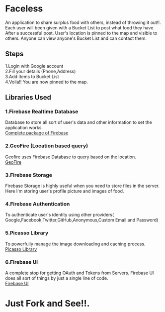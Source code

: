 # Faceless

An application to share surplus food with others, instead of throwing it out!!. Each user will been given with a Bucket List to post what food they have. After a successful post. User's location is pinned to the map and visible to others. Anyone can view anyone's Bucket List and can contact them.

<H2>Steps</H2>
1.Login with Google account<br>
2.Fill your details (Phone,Address)<br>
3.Add Items to Bucket List<br>
4.Voila!! You are now pinned to the map.

<H2>Libraries Used</H2>
<h3>1.Firebase Realtime Database</h3>
Database to store all sort of user's data and other information to set the application works.
<br><a href="https://firebase.google.com/">Complete package of Firebase</a>
<br><h3>2.GeoFire (Location based query)</h3>
Geofire uses Firebase Database to query based on the location.
<br><a href="https://github.com/firebase/geofire-java">GeoFire</a>
<br><h3>3.Firebase Storage </h3>
Firebase Storage is highly useful when you need to store files in the server. Here I'm storing user's profile picture and images of food.
<br><h3>4.Firebase Authentication </h3>
To authenticate user's identity using other providers( Google,Facebook,Twitter,GitHub,Anonymous,Custom Email and Password) 
<br><h3>5.Picasso Library</h3>
To powerfully manage the image downloading and caching process.
<br><a href="http://square.github.io/picasso/">Picasso Library</a>
<br><h3>6.Firebase UI</h3>
A complete stop for getting OAuth and Tokens from Servers. Firebase UI does all sort of things by just a single line of code. 
<br><a href="https://github.com/firebase/FirebaseUI-Android">Firebase UI</a>
<h1>Just Fork and See!!.<h1>
